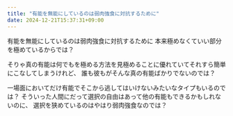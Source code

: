 ```yaml
---
title: "有能を無能にしているのは弱肉強食に対抗するために"
date: 2024-12-21T15:37:31+09:00
---
```

有能を無能にしているのは弱肉強食に対抗するために
本来極めなくていい部分を極めているからでは？

そりゃ真の有能は何でもを極める方法を見極めることに優れていてそれすら簡単にこなしてしまうけれど、
誰も彼もがそんな真の有能ばかりでないのでは？

一場面においてだけ有能でそこから逃してはいけないみたいなタイプもいるのでは？
そういった人間にだって選択の自由はあって他の有能もできるかもしれないのに、
選択を狭めているのはやはり弱肉強食なのでは？
